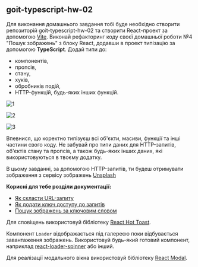 ## goit-typescript-hw-02

Для виконання домашнього завдання тобі буде необхідно створити репозиторій
goit-typescript-hw-02 та створити React-проект за допомогою
[Vite](https://vitejs.dev/). Виконай рефакторинг коду своєї домашньої роботи №4
"Пошук зображень" з блоку React, додавши в проект типізацію за допомогою
**TypeScript**. Додай типи до:

- компонентів,
- пропсів,
- стану,
- хуків,
- обробників подій,
- HTTP-функцій, будь-яких інших функцій.

![1](https://github.com/NelliDiachkina/goit-react-hw-04/assets/99911692/67203737-c86a-4143-ab38-51d98ece8303)

![2](https://github.com/NelliDiachkina/goit-react-hw-04/assets/99911692/6d0a532e-2aa1-468a-bbf8-6b169a2695bf)

![3](https://github.com/NelliDiachkina/goit-react-hw-04/assets/99911692/c13e80ee-2e5f-4b18-9245-ca3d497fe11e)

Впевнися, що коректно типізуєш всі об'єкти, масиви, функції та інші частини
свого коду. Не забувай про типи даних для HTTP-запитів, об'єктів стану та
пропсів, а також будь-яких інших даних, які використовуються в твоєму додатку.

В цьому завданні, за допомогою HTTP-запитів, ти будеш отримувати зображення з
сервісу зображень [Unsplash](https://unsplash.com/developers)

**Корисні для тебе розділи документації:**

- [Як скласти URL-запиту](https://unsplash.com/documentation#schema)
- [Як додати ключ доступу до запитів](https://unsplash.com/documentation#public-authentication)
- [Пошук зображень за ключовим словом](https://unsplash.com/documentation#search-photos)

Для сповіщень використовуй бібліотеку
[React Hot Toast](https://react-hot-toast.com/).

Компонент `Loader` відображається під галереєю поки відбувається завантаження
зображень. Використовуй будь-який готовий компонент, наприклад
[react-loader-spinner](https://github.com/mhnpd/react-loader-spinner) або інший.

Для реалізації модального вікна використовуй бібліотеку
[React Modal](https://github.com/reactjs/react-modal?tab=readme-ov-file#examples).
